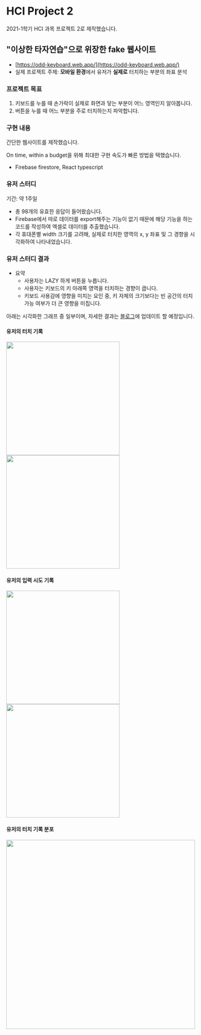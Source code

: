 # HCI Project 2

2021-1학기 HCI 과목 프로젝트 2로 제작했습니다.

## "이상한 타자연습"으로 위장한 fake 웹사이트

- [https://odd-keyboard.web.app/](https://odd-keyboard.web.app/)
- 실제 프로젝트 주제: **모바일 환경**에서 유저가 **실제로** 터치하는 부분의 좌표 분석

### 프로젝트 목표

1. 키보드를 누를 때 손가락이 실제로 화면과 닿는 부분이 어느 영역인지 알아봅니다.
2. 버튼을 누를 때 어느 부분을 주로 터치하는지 파악합니다.

### 구현 내용

간단한 웹사이트를 제작했습니다.

On time, within a budget을 위해 최대한 구현 속도가 빠른 방법을 택했습니다.

- Firebase firestore, React typescript

### 유저 스터디

기간: 약 1주일

- 총 98개의 유효한 응답이 들어왔습니다.
- Firebase에서 따로 데이터를 export해주는 기능이 없기 때문에 해당 기능을 하는 코드를 작성하여 엑셀로 데이터를 추출했습니다.
- 각 휴대폰별 width 크기를 고려해, 실제로 터치한 영역의 x, y 좌표 및 그 경향을 시각화하여 나타내었습니다.

### 유저 스터디 결과

- 요약
  - 사용자는 LAZY 하게 버튼을 누릅니다.
  - 사용자는 키보드의 키 아래쪽 영역을 터치하는 경향이 큽니다.
  - 키보드 사용감에 영향을 미치는 요인 중, 키 자체의 크기보다는 빈 공간의 터치 가능 여부가 더 큰 영향을 미칩니다.

아래는 시각화한 그래프 중 일부이며, 자세한 결과는 [블로그](https://velog.io/@broccolism)에 업데이트 할 예정입니다.

#### 유저의 터치 기록

<div style={{display: "flex", flexDirection: "row"}}>
  <img width="300" src=https://user-images.githubusercontent.com/45515332/122631640-02b08b00-d108-11eb-82de-b7e49652b232.png>
  <img width="300" src=https://user-images.githubusercontent.com/45515332/122631654-21168680-d108-11eb-94dc-8fd9cb887dea.png>
</div>

#### 유저의 입력 시도 기록

<div style={{display: "flex", flexDirection: "row"}}>
  <img width="300" src=https://user-images.githubusercontent.com/45515332/122631578-8cac2400-d107-11eb-8c69-ef4031b1fa74.png>
  <img width="300" src=https://user-images.githubusercontent.com/45515332/122631580-8e75e780-d107-11eb-905f-1240c67252dc.png>
</div>

#### 유저의 터치 기록 분포

<img width="500" src=https://user-images.githubusercontent.com/45515332/122631584-92096e80-d107-11eb-867b-2321a5845cc9.png>
